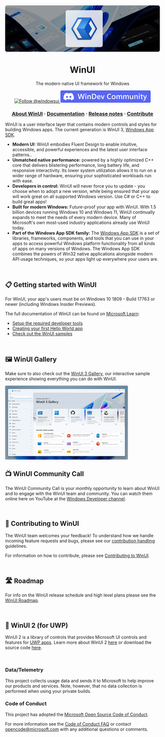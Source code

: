 ![WinUI hero image](docs/images/header.png)

<h1 align="center">
    WinUI
</h1>
<p align="center">
  The modern native UI framework for Windows
</p>

<p align="center">
  <a href="https://twitter.com/intent/follow?screen_name=windowsui">
    <img src="https://img.shields.io/twitter/follow/windowsui.svg?label=Follow WinUI on X" alt="Follow @windowsui" />
  </a>
  <a href="https://aka.ms/wct/discord">
    <img src="docs/images/DiscordBadge.svg" alt="Join the (unofficial) Windows Developer Community on Discord" />
  </a>
</p>

<h3 align="center">
 <a href="https://developer.windows.com">About WinUI</a>
  <span> · </span>
  <a href="https://aka.ms/winui-docs">Documentation</a>
  <span> · </span>
  <a href="https://aka.ms/winui-releasenotes">Release notes</a>
  <span> · </span>
  <a href="#📢-contributing-to-winui">Contribute</a>
</h3>

WinUI is a user interface layer that contains modern controls and styles for building Windows apps. The current generation is WinUI 3, [Windows App SDK](https://aka.ms/winappsdk).

- **Modern UI:** WinUI embodies Fluent Design to enable intuitive, accessible, and powerful experiences and the latest user interface patterns..
- **Unmatched native performance:** powered by a highly optimized C++ core that delivers blistering performance, long battery life, and responsive interactivity. Its lower system utilization allows it to run on a wider range of hardware, ensuring your sophisticated workloads run with ease.
- **Developers in control:** WinUI will never force you to update - you choose when to adopt a new version, while being ensured that your app will work great on all supported Windows version. Use C# or C++ to build great apps!
- **Built for modern Windows:** Future-proof your app with WinUI. With 1.5 billion devices running Windows 10 and Windows 11, WinUI continually expands to meet the needs of every modern device. Many of Microsoft's own most-used industry applications already use WinUI today.
- **Part of the Windows App SDK family:** The [Windows App SDK](https://aka.ms/winappsdk) is a set of libraries, frameworks, components, and tools that you can use in your apps to access powerful Windows platform functionality from all kinds of apps on many versions of Windows. The Windows App SDK combines the powers of Win32 native applications alongside modern API usage techniques, so your apps light up everywhere your users are. 

</br>

## 📋 Getting started with WinUI

For WinUI, your app's users must be on Windows 10 1809 - Build 17763 or newer (including Windows Insider Previews).

The full documentation of WinUI can be found on [Microsoft Learn][docs]:
- [Setup the required developer tools][setup]
- [Creating your first Hello World app][hello-world]
- [Check out the WinUI samples][samples]

[setup]: https://aka.ms/winui-setup
[hello-world]: https://aka.ms/winui-helloworld
[docs]: https://aka.ms/winui-docs
[samples]: https://aka.ms/winui-docs

</br>

## 🖼️ WinUI Gallery
Make sure to also check out the [WinUI 3 Gallery][winui-gallery], our interactive sample experience showing everything you can do with WinUI.

<img src="docs/images/winui-gallery.png" alt="WinUI Gallery" width="400"/>

[winui-gallery]: https://aka.ms/winui-gallery

</br>

## 📺 WinUI Community Call
The WinUI Community Call is your monthly opportunity to learn about WinUI and to engage with the WinUI team and community. You can watch them online here on YouTube at the [Windows Developer channel](https://www.youtube.com/channel/UCzLbHrU7U3cUDNQWWAqjceA).

</br>

## 📢 Contributing to WinUI

The WinUI team welcomes your feedback! To understand how we handle incoming feature requests and bugs, please see our [contribution handling](docs/contribution_handling.md) guidelines.

For information on how to contribute, please see [Contributing to WinUI](CONTRIBUTING.md).

</br>

## 🛣️ Roadmap

For info on the WinUI release schedule and high level plans please see the [WinUI Roadmap](docs/roadmap.md).

</br>

## 🔧 WinUI 2 (for UWP)
WinUI 2 is a library of controls that provides Microsoft UI controls and features for [UWP apps](https://docs.microsoft.com/windows/uwp/index). Learn more about WinUI 2 [here](https://aka.ms/winui2) or download the source code [here](https://github.com/microsoft/microsoft-ui-xaml/tree/winui2/main).

</br>

### Data/Telemetry

This project collects usage data and sends it to Microsoft to help improve our products and services. Note, however, that no data collection is performed when using your private builds.

### Code of Conduct

This project has adopted the [Microsoft Open Source Code of Conduct](https://opensource.microsoft.com/codeofconduct/).

For more information see the [Code of Conduct FAQ](https://opensource.microsoft.com/codeofconduct/faq/) or
contact [opencode@microsoft.com](mailto:opencode@microsoft.com) with any additional questions or comments.